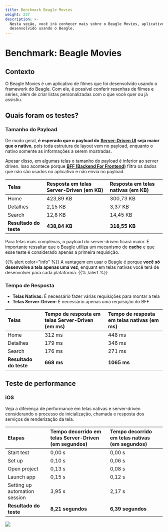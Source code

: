 ```yaml
---
title: Benchmark Beagle Movies
weight: 237
description: >-
  Nesta seção, você irá conhecer mais sobre o Beagle Movies, aplicativo
  desenvolvido usando o Beagle.
---
```


# Benchmark: Beagle Movies

## Contexto

O Beagle Movies é um aplicativo de filmes que foi desenvolvido usando o framework do Beagle. Com ele, é possível conferir resenhas de filmes e séries, além de criar listas personalizadas com o que você quer ou já assistiu.

## Quais foram os testes?

### Tamanho do Payload

De modo geral, **é esperado que o payload do** [**Server-Driven UI**](/pt/key-concepts#server-driven-ui) **seja maior que o nativo**, pois toda estrutura de layout vem no payload, enquanto o nativo somente as informações a serem mostradas.

Apesar disso, em algumas telas o tamanho do payload é inferior ao server driven. Isso acontece porque [**BFF \(Backend For Frontend\)**](/pt/key-concepts#backend-for-frontend) filtra os dados que não são usados no aplicativo e não envia no payload.

| Telas                  | Resposta em telas Server-Driven \(em KB\) | Resposta em telas nativas \(em KB\) |
| :--------------------- | :---------------------------------------- | :---------------------------------- |
| Home                   | 423,89 KB                                 | 300,73 KB                           |
| Detalhes               | 2,15 KB                                   | 3,37 KB                             |
| Search                 | 12,8 KB                                   | 14,45 KB                            |
| **Resultado do teste** | **438,84 KB**                             | **318,55 KB**                       |

Para telas mais complexas, o payload do server-driven ficará maior. É importante ressaltar que o Beagle utiliza um mecanismo de [**cache**](/pt/resources/cache/) e que esse teste é considerado apenas a primeira requisição.

{{% alert color="info" %}}
A vantagem em usar o Beagle é porque **você só desenvolve a tela apenas uma vez**, enquant em telas nativas você terá de desenvolver para cada plataforma.
{{% /alert %}}

### Tempo de Resposta

- **Telas Nativas:** É necessário fazer várias requisições para montar a tela
- **Telas Server-Driven:** É necessário apenas uma requisição do BFF

| Telas                  | Tempo de resposta em telas Server-Driven \(em ms\) | Tempo de resposta em telas nativas \(em ms\) |
| :--------------------- | :------------------------------------------------- | :------------------------------------------- |
| Home                   | 312 ms                                             | 448 ms                                       |
| Detalhes               | 179 ms                                             | 346 ms                                       |
| Search                 | 176 ms                                             | 271 ms                                       |
| **Resultado do teste** | **668 ms**                                         | **1065 ms**                                  |

## Teste de performance

### iOS

Veja a diferença de performance em telas nativas e server-driven considerando o processo de inicialização, chamada e resposta dos serviços de renderização da tela.

| Etapas                        | Tempo decorrido em telas Server-Driven \(em segundos\) | Tempo decorrido em telas nativas \(em segundos\) |
| :---------------------------- | :----------------------------------------------------- | :----------------------------------------------- |
| Start test                    | 0,00 s                                                 | 0,00 s                                           |
| Set up                        | 0,10 s                                                 | 0,06 s                                           |
| Open project                  | 0,13 s                                                 | 0,08 s                                           |
| Launch app                    | 0,15 s                                                 | 0,12 s                                           |
| Setting up automation session | 3,95 s                                                 | 2,17 s                                           |
| **Resultado do teste**        | **8,21 segundos**                                      | **6,39 segundos**                                |

![](/shared/comparativo-ios-v1-1-.gif)
